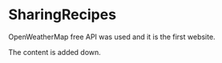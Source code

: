 # SharingRecipes
OpenWeatherMap free API was used and it is the first website.

The content is added down.
